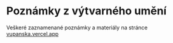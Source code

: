 
# Poznámky z výtvarného umění
Veškeré zaznamenané poznámky a materiály na stránce [vupanska.vercel.app](https://vupanska.vercel.app)


